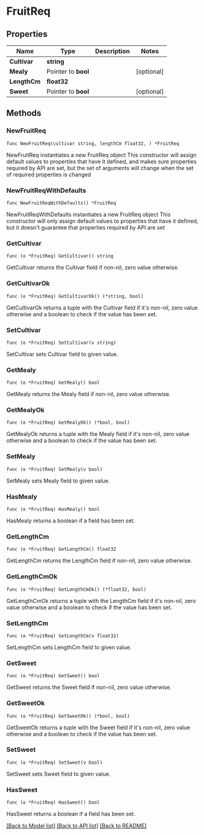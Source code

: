# FruitReq

## Properties

Name | Type | Description | Notes
------------ | ------------- | ------------- | -------------
**Cultivar** | **string** |  | 
**Mealy** | Pointer to **bool** |  | [optional] 
**LengthCm** | **float32** |  | 
**Sweet** | Pointer to **bool** |  | [optional] 

## Methods

### NewFruitReq

`func NewFruitReq(cultivar string, lengthCm float32, ) *FruitReq`

NewFruitReq instantiates a new FruitReq object
This constructor will assign default values to properties that have it defined,
and makes sure properties required by API are set, but the set of arguments
will change when the set of required properties is changed

### NewFruitReqWithDefaults

`func NewFruitReqWithDefaults() *FruitReq`

NewFruitReqWithDefaults instantiates a new FruitReq object
This constructor will only assign default values to properties that have it defined,
but it doesn't guarantee that properties required by API are set

### GetCultivar

`func (o *FruitReq) GetCultivar() string`

GetCultivar returns the Cultivar field if non-nil, zero value otherwise.

### GetCultivarOk

`func (o *FruitReq) GetCultivarOk() (*string, bool)`

GetCultivarOk returns a tuple with the Cultivar field if it's non-nil, zero value otherwise
and a boolean to check if the value has been set.

### SetCultivar

`func (o *FruitReq) SetCultivar(v string)`

SetCultivar sets Cultivar field to given value.


### GetMealy

`func (o *FruitReq) GetMealy() bool`

GetMealy returns the Mealy field if non-nil, zero value otherwise.

### GetMealyOk

`func (o *FruitReq) GetMealyOk() (*bool, bool)`

GetMealyOk returns a tuple with the Mealy field if it's non-nil, zero value otherwise
and a boolean to check if the value has been set.

### SetMealy

`func (o *FruitReq) SetMealy(v bool)`

SetMealy sets Mealy field to given value.

### HasMealy

`func (o *FruitReq) HasMealy() bool`

HasMealy returns a boolean if a field has been set.

### GetLengthCm

`func (o *FruitReq) GetLengthCm() float32`

GetLengthCm returns the LengthCm field if non-nil, zero value otherwise.

### GetLengthCmOk

`func (o *FruitReq) GetLengthCmOk() (*float32, bool)`

GetLengthCmOk returns a tuple with the LengthCm field if it's non-nil, zero value otherwise
and a boolean to check if the value has been set.

### SetLengthCm

`func (o *FruitReq) SetLengthCm(v float32)`

SetLengthCm sets LengthCm field to given value.


### GetSweet

`func (o *FruitReq) GetSweet() bool`

GetSweet returns the Sweet field if non-nil, zero value otherwise.

### GetSweetOk

`func (o *FruitReq) GetSweetOk() (*bool, bool)`

GetSweetOk returns a tuple with the Sweet field if it's non-nil, zero value otherwise
and a boolean to check if the value has been set.

### SetSweet

`func (o *FruitReq) SetSweet(v bool)`

SetSweet sets Sweet field to given value.

### HasSweet

`func (o *FruitReq) HasSweet() bool`

HasSweet returns a boolean if a field has been set.


[[Back to Model list]](../README.md#documentation-for-models) [[Back to API list]](../README.md#documentation-for-api-endpoints) [[Back to README]](../README.md)


